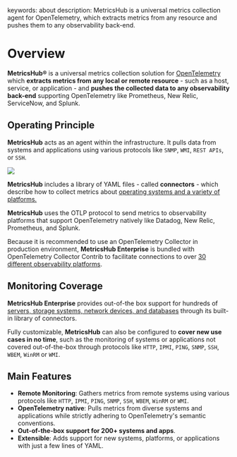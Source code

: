 keywords: about
description: MetricsHub is a universal metrics collection agent for OpenTelemetry, which extracts metrics from any resource and pushes them to any observability back-end.

# Overview

<!-- MACRO{toc|fromDepth=1|toDepth=2|id=toc} -->

**MetricsHub®** is a universal metrics collection solution for [OpenTelemetry](https://opentelemetry.io/docs) which **extracts metrics from any local or remote resource** - such as a host, service, or application - and **pushes the collected data to any observability back-end** supporting OpenTelemetry like Prometheus, New Relic, ServiceNow, and Splunk.

## Operating Principle

**MetricsHub** acts as an agent within the infrastructure. It pulls data from systems and applications using various protocols like `SNMP`, `WMI`, `REST APIs`, or `SSH`.

![](./images/otel-metricshub.png)

**MetricsHub**  includes a library of YAML files - called **connectors** - which describe how to collect metrics about [operating systems and a variety of platforms.]((https://metricshub.com/docs/latest/metricshub-connector-reference.html))

**MetricsHub**  uses the OTLP protocol to send metrics to observability platforms that support OpenTelemetry natively like Datadog, New Relic, Prometheus, and Splunk.

Because it is recommended to use an OpenTelemetry Collector in production environment, **MetricsHub Enterprise** is bundled with OpenTelemetry Collector Contrib to facilitate connections to over [30 different observability platforms](https://opentelemetry.io/ecosystem/registry/?component=exporter).

## Monitoring Coverage

**MetricsHub Enterprise** provides out-of-the box support for hundreds of  [servers, storage systems, network devices, and databases](metricshub-connectors-directory.md) through its built-in library of connectors.

Fully customizable, **MetricsHub** can also be configured to **cover new use cases in no time**, such as the monitoring of systems or applications not covered out-of-the-box through protocols like `HTTP`, `IPMI`, `PING`, `SNMP`, `SSH`, `WBEM`, `WinRM` or `WMI`.

## Main Features

* **Remote Monitoring**: Gathers metrics from remote systems using various protocols like `HTTP`, `IPMI`, `PING`, `SNMP`, `SSH`, `WBEM`, `WinRM` or `WMI`.
* **OpenTelemetry native**: Pulls metrics from diverse systems and applications while strictly adhering to OpenTelemetry's semantic conventions.
* **Out-of-the-box support for 200+ systems and apps**.
* **Extensible**: Adds support for new systems, platforms, or applications with just a few lines of YAML.